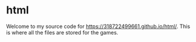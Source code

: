 # html
Welcome to my source code for https://318722499661.github.io/html/.
This is where all the files are stored for the games.
